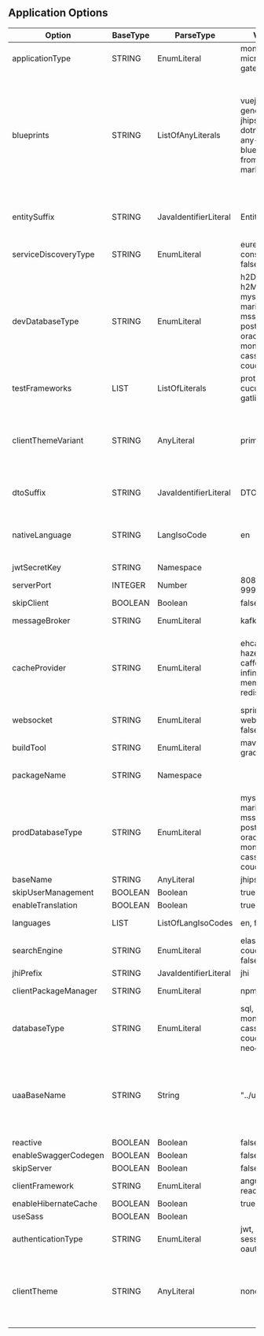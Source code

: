 ##  Application Options
| Option               | BaseType | ParseType             | Values                                                                               | Description                                                                                                                                     |
| -------------------- | -------- | --------------------- | ------------------------------------------------------------------------------------ | ----------------------------------------------------------------------------------------------------------------------------------------------- |
| applicationType      | STRING   | EnumLiteral           | monolith, microservice, gateway, uaa                                                    | One of the listed values                                                                                                                        |
| blueprints           | STRING   | ListOfAnyLiterals     | vuejs, generator-jhipster-dotnetcore, any-blueprint-from-marketplace                   | Any blueprint identifier e.g. [vuejs] or [vuejs,  generator-jhipster-dotnetcore]. Please note that the prefix 'generator-jhipster-' is optional. |
| entitySuffix         | STRING   | JavaIdentifierLiteral | Entity                                                                               | Suffix for entities. false for empty string                                                                                                     |
| serviceDiscoveryType | STRING   | EnumLiteral           | eureka, consul, no, false                                                               | One of the listed values                                                                                                                        |
| devDatabaseType      | STRING   | EnumLiteral           | h2Disk, h2Memory, mysql, mariadb, mssql, postgresql, oracle, no, mongodb, cassandra, couchbase | One of the listed values or one of the prod database type                                                                                       |
| testFrameworks       | LIST     | ListOfLiterals        | protractor, cucumber, gatling                                                          | Braces mandatory                                                                                                                                |
| clientThemeVariant   | STRING   | AnyLiteral            | primary                                                                              | You can put whatever value you want,  provided you know it will work (like dark,  or light)                                                       |
| dtoSuffix            | STRING   | JavaIdentifierLiteral | DTO                                                                                  | Suffix for DTOs. false for empty string                                                                                                         |
| nativeLanguage       | STRING   | LangIsoCode           | en                                                                                   | One of the languages as ISO code supported by JHipster                                                                                          |
| jwtSecretKey         | STRING   | Namespace             |                                                                                      |                                                                                                                                                 |
| serverPort           | INTEGER  | Number                | 8080, 8081, 9999                                                                       | Depends on the app type                                                                                                                         |
| skipClient           | BOOLEAN  | Boolean               | false                                                                                | true or false                                                                                                                                   |
| messageBroker        | STRING   | EnumLiteral           | kafka, false                                                                          | One of the listed values                                                                                                                        |
| cacheProvider        | STRING   | EnumLiteral           | ehcache, hazelcast, caffeine, infinispan, memcached, redis, no                             | One of the listed values,  ehcache for monoliths and gateways,  hazelcast otherwise                                                               |
| websocket            | STRING   | EnumLiteral           | spring-websocket, false                                                               |                                                                                                                                                 |
| buildTool            | STRING   | EnumLiteral           | maven, gradle                                                                         | One of the listed values                                                                                                                        |
| packageName          | STRING   | Namespace             |                                                                                      | Sets the packageFolder option                                                                                                                   |
| prodDatabaseType     | STRING   | EnumLiteral           | mysql, mariadb, mssql, postgresql, oracle, no, mongodb, cassandra, couchbase                 | One of the listed values                                                                                                                        |
| baseName             | STRING   | AnyLiteral            | jhipster                                                                             |                                                                                                                                                 |
| skipUserManagement   | BOOLEAN  | Boolean               | true                                                                                 |                                                                                                                                                 |
| enableTranslation    | BOOLEAN  | Boolean               | true                                                                                 |                                                                                                                                                 |
| languages            | LIST     | ListOfLangIsoCodes    | en, fr                                                                                | Braces are mandatory                                                                                                                            |
| searchEngine         | STRING   | EnumLiteral           | elasticsearch, couchbase, false                                                        | One of the listed values                                                                                                                        |
| jhiPrefix            | STRING   | JavaIdentifierLiteral | jhi                                                                                  |                                                                                                                                                 |
| clientPackageManager | STRING   | EnumLiteral           | npm                                                                                  | One of the listed values                                                                                                                        |
| databaseType         | STRING   | EnumLiteral           | sql, mongodb, cassandra, couchbase, neo4j, no                                             | One of the listed values or one of the prod database type                                                                                       |
| uaaBaseName          | STRING   | String                | "../uaa"                                                                             | Mandatory for gateway and microservices if auth type is uaa,  must be between double-quotes                                                      |
| reactive             | BOOLEAN  | Boolean               | false                                                                                | true or false                                                                                                                                   |
| enableSwaggerCodegen | BOOLEAN  | Boolean               | false                                                                                | true or false                                                                                                                                   |
| skipServer           | BOOLEAN  | Boolean               | false                                                                                | true or false                                                                                                                                   |
| clientFramework      | STRING   | EnumLiteral           | angularX, react, vuejs                                                                 | One of the listed values                                                                                                                        |
| enableHibernateCache | BOOLEAN  | Boolean               | true                                                                                 | true or false                                                                                                                                   |
| useSass              | BOOLEAN  | Boolean               |                                                                                      | true or false                                                                                                                                   |
| authenticationType   | STRING   | EnumLiteral           | jwt, uaa, session, oauth2                                                               | uaa for UAA apps,  jwt otherwise                                                                                                                 |
| clientTheme          | STRING   | AnyLiteral            | none                                                                                 | You can put whatever value you want,  provided you know it will work (like yeti)                                                                 |
